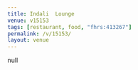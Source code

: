 ```yaml
---
title: Indali  Lounge
venue: v15153
tags: [restaurant, food, "fhrs:413267"]
permalink: /v/15153/
layout: venue
---
```

null